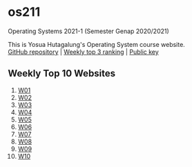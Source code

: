 # os211
Operating Systems 2021-1 (Semester Genap 2020/2021)

This is Yosua Hutagalung's Operating System course website.  
[GitHub repository](https://github.com/yosuahutagalung/os211) | [Weekly top 3 ranking](https://yosuahutagalung.github.io/os211/TXT/myrank.txt) | [Public key](https://yosuahutagalung.github.io/os211/TXT/mypubkey.txt)

## Weekly Top 10 Websites
1. [W01](https://yosuahutagalung.github.io/os211/W01)
2. [W02](https://yosuahutagalung.github.io/os211/W02)
3. [W03](https://yosuahutagalung.github.io/os211/W03)
4. [W04](https://yosuahutagalung.github.io/os211/W04)
5. [W05](https://yosuahutagalung.github.io/os211/W05)
6. [W06](https://yosuahutagalung.github.io/os211/W06)
7. [W07](https://yosuahutagalung.github.io/os211/W07)
8. [W08](https://yosuahutagalung.github.io/os211/W08)
9. [W09](https://yosuahutagalung.github.io/os211/W09)
10. [W10](https://yosuahutagalung.github.io/os211/W10)